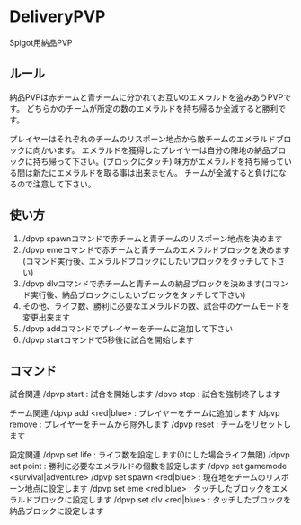 # DeliveryPVP
Spigot用納品PVP

## ルール
納品PVPは赤チームと青チームに分かれてお互いのエメラルドを盗みあうPVPです。
どちらかのチームが所定の数のエメラルドを持ち帰るか全滅すると勝利です。

プレイヤーはそれぞれのチームのリスポーン地点から敵チームのエメラルドブロックに向かいます。
エメラルドを獲得したプレイヤーは自分の陣地の納品ブロックに持ち帰って下さい。(ブロックにタッチ)
味方がエメラルドを持ち帰っている間は新たにエメラルドを取る事は出来ません。
チームが全滅すると負けになるので注意して下さい。

## 使い方
1. /dpvp spawnコマンドで赤チームと青チームのリスポーン地点を決めます
2. /dpvp emeコマンドで赤チームと青チームのエメラルドブロックを決めます(コマンド実行後、エメラルドブロックにしたいブロックをタッチして下さい)
3. /dpvp dlvコマンドで赤チームと青チームの納品ブロックを決めます(コマンド実行後、納品ブロックにしたいブロックをタッチして下さい)
4. その他、ライフ数、勝利に必要なエメラルドの数、試合中のゲームモードを変更出来ます
5. /dpvp addコマンドでプレイヤーをチームに追加して下さい
6. /dpvp startコマンドで5秒後に試合を開始します

## コマンド
試合関連
/dpvp start : 試合を開始します
/dpvp stop : 試合を強制終了します

チーム関連
/dpvp add <red|blue> <name> : プレイヤーをチームに追加します
/dpvp remove <name> : プレイヤーをチームから除外します
/dpvp reset : チームをリセットします

設定関連
/dpvp set life <number> : ライフ数を設定します(0にした場合ライフ無限)
/dpvp set point <number> : 勝利に必要なエメラルドの個数を設定します
/dpvp set gamemode <survival|adventure>
/dpvp set spawn <red|blue> : 現在地をチームのリスポーン地点に設定します
/dpvp set eme <red|blue> : タッチしたブロックをエメラルドブロックに設定します
/dpvp set dlv <red|blue> : タッチしたブロックを納品ブロックに設定します
